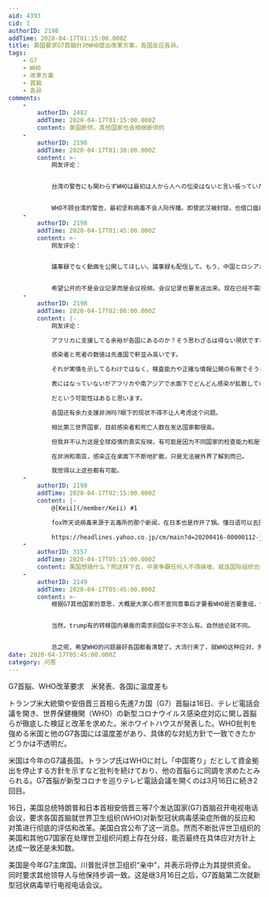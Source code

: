 ```yaml
---
aid: 4393
cid: 1
authorID: 2198
addTime: 2020-04-17T01:15:00.000Z
title: 美国要求G7首脑针对WHO提出改革方案，各国反应各异。
tags:
    - G7
    - WHO
    - 改革方案
    - 首脑
    - 各异
comments:
    -
        authorID: 2482
        addTime: 2020-04-17T01:15:00.000Z
        content: 美国断供，其他国家也会相继断供的
    -
        authorID: 2198
        addTime: 2020-04-17T01:30:00.000Z
        content: >-
            网友评论：


            台湾の警告にも関わらずWHOは最初は人から人への伝染はないと言い張っていたし、武漢が閉鎖されてもパンデミックではないからPHEICは発動しないと言っていた。中国に忖度してパンデミックを引き起こした彼らの責任が非常に重い。失われた人命の膨大な数を考えてみるといい。WHOは解体し、テドロスは罷免するべきだと考える。なぜかトランプを叩くマスコミに騙されてはいけない。トランプが正しいと考える。


            WHO不顾台湾的警告，最初坚称病毒不会人际传播。即使武汉被封锁，也借口瘟疫没有广泛流行而迟迟不宣布国际关注的突发公共卫生事件。他们只看中国的脸色，对所导致全球流行负有重大责任。想到已经失去的生命的巨量人数。我认为WHO应该解体，谭德赛应该被罢免。千万不要被攻击川普的媒体欺骗。我认为川普是正确的。
    -
        authorID: 2198
        addTime: 2020-04-17T01:45:00.000Z
        content: >-
            网友评论：


            議事録でなく動画を公開してほしい。議事録も配信して。もう、中国とロシアが入った国連は不要。G7で新しい国際連合を結成すべき。最優先は、WHOに相当する機関も今直ぐ作る。コロナの治療法の開発が、中国に遅れたら世界は一帯一路に、支配されてしまう。経済の立て直しはその後でも出来る。中国一国の共産圏が世界制覇したら、G7は終わり。


            希望公开的不是会议记录而是会议视频。会议记录也要发送出来。现在已经不需要有中国和俄罗斯参与的那个联合国。G7应该结成新的国际联盟。之后最优先要做的就是立即组建与WHO相当的机构。如果新冠肺炎治疗法的开发晚于中国，世界将被中国的一带一路战略所支配。重启经济可以稍微缓缓，放在开发出治疗法之后再做也不迟。如果让围绕中国一国所组建的共产圈子称霸世界，G7就完了。
    -
        authorID: 2198
        addTime: 2020-04-17T02:00:00.000Z
        content: |-
            网友评论：

            アフリカに支援してる余裕が各国にあるのか？そう思わざるは得ない現状ですね。

            感染者と死者の数値は先進国で軒並み高いです。

            それが実情を示してるわけではなく、検査能力や正確な情報公開の有無でそうなってる可能性があると思います。

            表にはなっていないがアフリカや南アジアで水面下でどんどん感染が拡散しているがそれほ捕捉することができないだけ

            だという可能性はあると思います。

            各国还有余力支援非洲吗?眼下的现状不得不让人考虑这个问题。

            相比第三世界国家，目前感染者和死亡人数在发达国家都很高。

            但我并不认为这是全球疫情的真实反映，有可能是因为不同国家的检查能力和是否正确透明的公开信息所造成的。

            在非洲和南亚，感染正在桌面下不断地扩散，只是无法被外界了解到而已。

            我觉得以上这些都有可能。
    -
        authorID: 2198
        addTime: 2020-04-17T02:15:00.000Z
        content: |-
            @[Keii](/member/Keii) #1

            fox昨天说病毒来源于五毒所的那个新闻，在日本也是炸开了锅。懂日语可以去围观。

            https://headlines.yahoo.co.jp/cm/main?d=20200416-00000112-jij-n\_ame
    -
        authorID: 3157
        addTime: 2020-04-17T05:15:00.000Z
        content: 美国想搞什么？照这样下去，中美争霸任何人不得骑墙，就连国际组织也得选边站。
    -
        authorID: 2149
        addTime: 2020-04-17T05:45:00.000Z
        content: >-
            根据G7其他国家的意思，大概是大家心照不宣同意事后才要看WHO是否要重组，但现在不是时候，如今大流行还在巅峰，who在疫苗的研发合作，物资供给的联络，以及提供科学家一个交流平台上都还有重要的作用。


            当然，trump有的转移国内暴盾的需求别国似乎不怎么有。自然结论就不同。


            总之呢，希望WHO的问题最好各国都看清楚了。大流行来了，就WHO这种应对，失职真是逃不掉。
date: 2020-04-17T05:45:00.000Z
category: 问答
---
```


G7首脳、WHO改革要求　米発表、各国に温度差も

トランプ米大統領や安倍晋三首相ら先進7カ国（G7）首脳は16日、テレビ電話会議を開き、世界保健機関（WHO）の新型コロナウイルス感染症対応に関し首脳らが徹底した検証と改革を求めた。米ホワイトハウスが発表した。WHO批判を強める米国と他のG7各国には温度差があり、具体的な対処方針で一致できたかどうかは不透明だ。

米国は今年のG7議長国。トランプ氏はWHOに対し「中国寄り」だとして資金拠出を停止する方針を示すなど批判を続けており、他の首脳らに同調を求めたとみられる。G7首脳が新型コロナを巡りテレビ電話会議を開くのは3月16日に続き2回目。

16日，美国总统特朗普和日本首相安倍晋三等7个发达国家(G7)首脑召开电视电话会议，要求各国首脑就世界卫生组织(WHO)对新型冠状病毒感染症所做的反应和对策进行彻底的评估和改革。美国白宫公布了这一消息。然而不断批评世卫组织的美国和其他G7国家在处理世卫组织问题上存在分歧，能否最终在具体应对方针上达成一致还是未知数。

美国是今年G7主席国。川普批评世卫组织“亲中”，并表示将停止为其提供资金。同时要求其他领导人与他保持步调一致。这是继3月16日之后，G7首脑第二次就新型冠状病毒举行电视电话会议。
